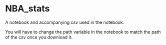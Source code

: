 # NBA_stats
A notebook and accompanying csv used in the notebook.

You will have to change the path variable in the notebook to match the path of the csv once you download it.
